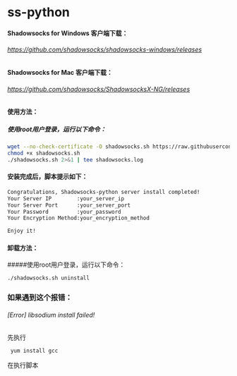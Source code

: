 # ss-python
#### Shadowsocks for Windows 客户端下载：
###### https://github.com/shadowsocks/shadowsocks-windows/releases

#### Shadowsocks for Mac 客户端下载：
###### https://github.com/shadowsocks/ShadowsocksX-NG/releases


#### 使用方法：
##### 使用root用户登录，运行以下命令：
```sh
wget --no-check-certificate -O shadowsocks.sh https://raw.githubusercontent.com/tuntron/ss-python/master/shadowsocks.sh
chmod +x shadowsocks.sh
./shadowsocks.sh 2>&1 | tee shadowsocks.log
```
#### 安装完成后，脚本提示如下：
```sh
Congratulations, Shadowsocks-python server install completed!
Your Server IP        :your_server_ip
Your Server Port      :your_server_port
Your Password         :your_password
Your Encryption Method:your_encryption_method

Enjoy it!
```
#### 卸载方法：
#####使用root用户登录，运行以下命令：
```sh
./shadowsocks.sh uninstall
```
### 如果遇到这个报错：
###### [Error] libsodium install failed!
先执行
```sh
 yum install gcc
```
在执行脚本
